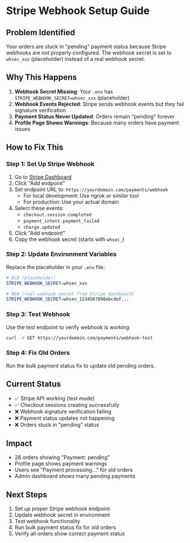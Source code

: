 # Stripe Webhook Setup Guide

## Problem Identified
Your orders are stuck in "pending" payment status because Stripe webhooks are not properly configured. The webhook secret is set to `whsec_xxx` (placeholder) instead of a real webhook secret.

## Why This Happens
1. **Webhook Secret Missing**: Your `.env` has `STRIPE_WEBHOOK_SECRET=whsec_xxx` (placeholder)
2. **Webhook Events Rejected**: Stripe sends webhook events but they fail signature verification
3. **Payment Status Never Updated**: Orders remain "pending" forever
4. **Profile Page Shows Warnings**: Because many orders have payment issues

## How to Fix This

### Step 1: Set Up Stripe Webhook
1. Go to [Stripe Dashboard](https://dashboard.stripe.com/webhooks)
2. Click "Add endpoint"
3. Set endpoint URL to: `https://yourdomain.com/payments/webhook`
   - For local development: Use ngrok or similar tool
   - For production: Use your actual domain
4. Select these events:
   - `checkout.session.completed`
   - `payment_intent.payment_failed`
   - `charge.updated`
5. Click "Add endpoint"
6. Copy the webhook secret (starts with `whsec_`)

### Step 2: Update Environment Variables
Replace the placeholder in your `.env` file:
```bash
# OLD (placeholder)
STRIPE_WEBHOOK_SECRET=whsec_xxx

# NEW (real webhook secret from Stripe dashboard)
STRIPE_WEBHOOK_SECRET=whsec_1234567890abcdef...
```

### Step 3: Test Webhook
Use the test endpoint to verify webhook is working:
```bash
curl -X GET https://yourdomain.com/payments/webhook-test
```

### Step 4: Fix Old Orders
Run the bulk payment status fix to update old pending orders.

## Current Status
- ✅ Stripe API working (test mode)
- ✅ Checkout sessions creating successfully  
- ❌ Webhook signature verification failing
- ❌ Payment status updates not happening
- ❌ Orders stuck in "pending" status

## Impact
- 28 orders showing "Payment: pending"
- Profile page shows payment warnings
- Users see "Payment processing..." for old orders
- Admin dashboard shows many pending payments

## Next Steps
1. Set up proper Stripe webhook endpoint
2. Update webhook secret in environment
3. Test webhook functionality
4. Run bulk payment status fix for old orders
5. Verify all orders show correct payment status
